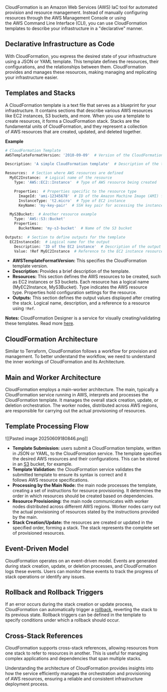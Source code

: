 ﻿﻿CloudFormation is an Amazon Web Services (AWS) IaC tool for automated provision and resource management.
﻿﻿Instead of manually configuring resources through the AWS Management Console or using the AWS Command Line Interface (CLI), you can use CloudFormation templates to describe your infrastructure in a "declarative" manner.

## Declarative Infrastructure as Code

With CloudFormation, you express the desired state of your infrastructure using a JSON or YAML template. This template defines the resources, their configurations, and the relationships between them.
CloudFormation provides and manages these resources, making managing and replicating your infrastructure easier.

## Templates and Stacks

A CloudFormation template is a text file that serves as a blueprint for your infrastructure.
It contains sections that describe various AWS resources like EC2 instances, S3 buckets, and more.
When you use a template to create resources, it forms a CloudFormation stack.
Stacks are the fundamental units of CloudFormation, and they represent a collection of AWS resources that are created, updated, and deleted together.

**Example**

```bash
# CloudFormation Template
AWSTemplateFormatVersion: '2010-09-09'  # Version of the CloudFormation template syntax

Description: 'A simple CloudFormation template'  # Description of the template

Resources:  # Section where AWS resources are defined
  MyEC2Instance:  # Logical name of the resource
    Type: 'AWS::EC2::Instance'  # Type of AWS resource being created

    Properties:  # Properties specific to the resource type
      ImageId: 'ami-12345678'  # ID of the Amazon Machine Image (AMI) for the EC2 instance
      InstanceType: 't2.micro'  # Type of EC2 instance
      KeyName: 'my-key-pair'  # SSH key pair for accessing the instance

  MyS3Bucket:  # Another resource example
    Type: 'AWS::S3::Bucket'
    Properties:
      BucketName: 'my-s3-bucket'  # Name of the S3 bucket

Outputs:  # Section to define outputs for the template
  EC2InstanceId:  # Logical name for the output
    Description: 'ID of the EC2 instance'  # Description of the output
    Value: !Ref MyEC2Instance  # Reference to the EC2 instance resource
```

- **AWSTemplateFormatVersion:** This specifies the CloudFormation template version.
- **Description:** Provides a brief description of the template.
- **Resources:** This section defines the AWS resources to be created, such as EC2 instances or S3 buckets. Each resource has a logical name (MyEC2Instance, MyS3Bucket). Type indicates the AWS resource type. Properties hold configuration settings for the resource.
- **Outputs:** This section defines the output values displayed after creating the stack. Logical name, description, and a reference to a resource using `!Ref`.

**Notes:** CloudFormation Designer is a service for visually creating/validating these templates. Read more [here](https://docs.aws.amazon.com/AWSCloudFormation/latest/UserGuide/working-with-templates-cfn-designer-overview.html).  

## CloudFormation Architecture

Similar to Terraform, CloudFormation follows a workflow for provision and management. To better understand the workflow, we need to understand the inner workings of CloudFormation and its Architecture. 

## Main and Worker Architecture

CloudFormation employs a main-worker architecture. The main, typically a CloudFormation service running in AWS, interprets and processes the CloudFormation template. It manages the overall stack creation, update, or deletion orchestration. The worker nodes, distributed across AWS regions, are responsible for carrying out the actual provisioning of resources.

## Template Processing Flow

![[Pasted image 20250609180846.png]]

- **Template Submission:** users submit a CloudFormation template, written in JSON or YAML, to the CloudFormation service. The template specifies the desired AWS resources and their configurations. This can be stored in an [S3](https://aws.amazon.com/s3/) bucket, for example.
- **Template Validation:** the CloudFormation service validates the submitted template to ensure its syntax is correct and it follows AWS resource specifications.
- **Processing by the Main Node:** the main node processes the template, creating a set of instructions for resource provisioning. It determines the order in which resources should be created based on dependencies.
- **Resource Provisioning:** the main node communicates with worker nodes distributed across different AWS regions. Worker nodes carry out the actual provisioning of resources stated by the instructions provided by the main.
- **Stack Creation/Update:** the resources are created or updated in the specified order, forming a stack. The stack represents the complete set of provisioned resources.

## Event-Driven Model

CloudFormation operates on an event-driven model. Events are generated during stack creation, update, or deletion processes, and CloudFormation logs these events. Users can monitor these events to track the progress of stack operations or identify any issues.

## Rollback and Rollback Triggers

If an error occurs during the stack creation or update process, CloudFormation can automatically trigger a [rollback](https://docs.aws.amazon.com/autoscaling/ec2/userguide/instance-refresh-rollback.html), reverting the stack to its previous state. Rollback triggers can be defined in the template to specify conditions under which a rollback should occur.

## Cross-Stack References

CloudFormation supports cross-stack references, allowing resources from one stack to refer to resources in another. This is useful for managing complex applications and dependencies that span multiple stacks.

Understanding the architecture of CloudFormation provides insights into how the service efficiently manages the orchestration and provisioning of AWS resources, ensuring a reliable and consistent infrastructure deployment process.